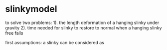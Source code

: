 # slinkymodel
to solve two problems: 1). the length deformation of a hanging slinky under gravity 2). time needed for slinky to restore to normal when a hanging slinky free falls 

first assumptions: 
a slinky can be considered as 

